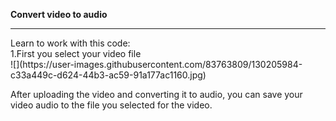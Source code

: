 <b>Convert video to audio</b><br/>
 <hr>
</b>Learn to work with this code:</b><br/>
1.First you select your video file<br/>
![](https://user-images.githubusercontent.com/83763809/130205984-c33a449c-d624-44b3-ac59-91a177ac1160.jpg)

After uploading the video and converting it to audio, you can save your video audio to the file you selected for the video.
